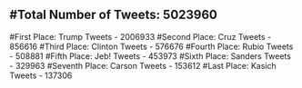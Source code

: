 #Total Number of Tweets: 5023960 
---
#First Place: Trump Tweets - 2006933
#Second Place: Cruz Tweets - 856616
#Third Place: Clinton Tweets - 576676
#Fourth Place: Rubio Tweets - 508881
#Fifth Place: Jeb! Tweets - 453973
#Sixth Place: Sanders Tweets - 329963
#Seventh Place: Carson Tweets - 153612
#Last Place: Kasich Tweets - 137306
